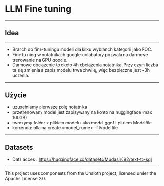 # LLM Fine tuning
---
## Idea
---
- Branch do fine-tuningu modeli dla kilku wybranch kategorii jako POC. 
- Fine tu ning w notatnikach google-colabatory pozwala na darmowe trenowanie na GPU google.
- Darmowe obciążenie to około 4h obciążenia notatnika. Przy czym liczba ta się zmienia a zapis modelu trwa chwilę, więc bezpieczne jest ~3h uczenia.
---

## Użycie
- uzupełniamy pierwszę polę notatnika
- przetrenowany model jest zapisywany na konto na huggingface (max 100GB)
- tworzymy folder z plikiem modelu jako model.ggof i plikiem Modelfile
- komenda: ollama create <model_name> -f Modelfile
---

## Datasets
* Data acces : https://huggingface.co/datasets/Mudasir692/text-to-sql
---

This project uses components from the Unsloth project, licensed under the Apache License 2.0.
